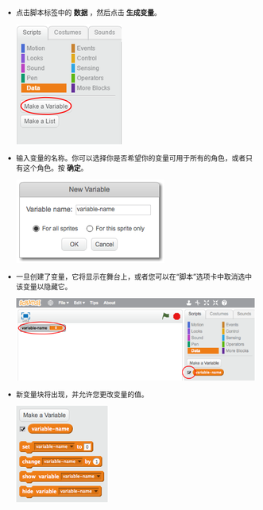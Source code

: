 + 点击脚本标签中的 **数据** ，然后点击 **生成变量**。
    
    ![数据块](images/data-blocks.png)

+ 输入变量的名称。你可以选择你是否希望你的变量可用于所有的角色，或者只有这个角色。按 **确定**。
    
    ![创建变量](images/create-variable.png)

+ 一旦创建了变量，它将显示在舞台上，或者您可以在“脚本”选项卡中取消选中该变量以隐藏它。
    
    ![变量块](images/variable-show.png)

+ 新变量块将出现，并允许您更改变量的值。
    
    ![变量块](images/variable-blocks.png)